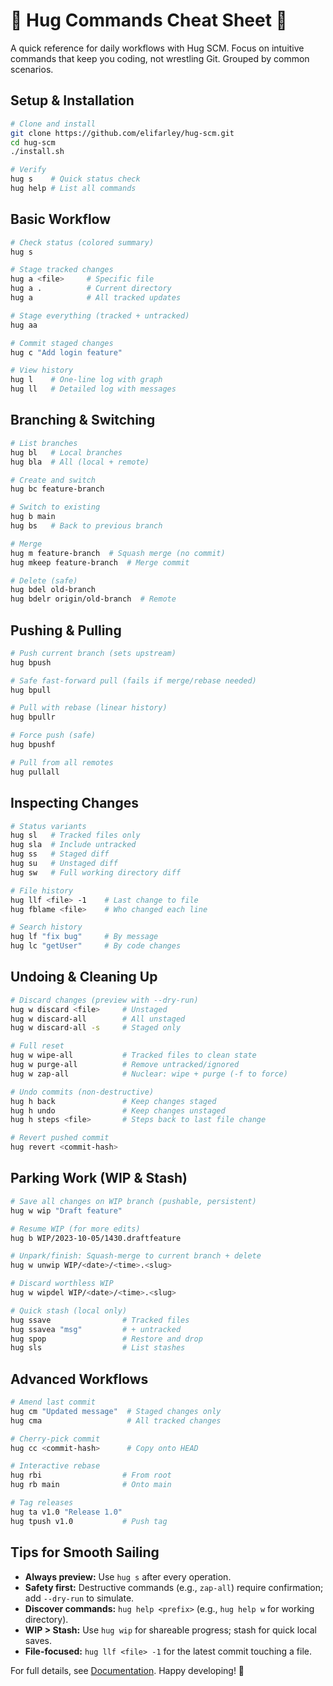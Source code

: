 # 🏁 Hug Commands Cheat Sheet 🏁

A quick reference for daily workflows with Hug SCM. Focus on intuitive commands that keep you coding, not wrestling Git. Grouped by common scenarios.

## Setup & Installation
```bash
# Clone and install
git clone https://github.com/elifarley/hug-scm.git
cd hug-scm
./install.sh

# Verify
hug s    # Quick status check
hug help # List all commands
```

## Basic Workflow
```bash
# Check status (colored summary)
hug s

# Stage tracked changes
hug a <file>     # Specific file
hug a .          # Current directory
hug a            # All tracked updates

# Stage everything (tracked + untracked)
hug aa

# Commit staged changes
hug c "Add login feature"

# View history
hug l    # One-line log with graph
hug ll   # Detailed log with messages
```

## Branching & Switching
```bash
# List branches
hug bl   # Local branches
hug bla  # All (local + remote)

# Create and switch
hug bc feature-branch

# Switch to existing
hug b main
hug bs   # Back to previous branch

# Merge
hug m feature-branch  # Squash merge (no commit)
hug mkeep feature-branch  # Merge commit

# Delete (safe)
hug bdel old-branch
hug bdelr origin/old-branch  # Remote
```

## Pushing & Pulling
```bash
# Push current branch (sets upstream)
hug bpush

# Safe fast-forward pull (fails if merge/rebase needed)
hug bpull

# Pull with rebase (linear history)
hug bpullr

# Force push (safe)
hug bpushf

# Pull from all remotes
hug pullall
```

## Inspecting Changes
```bash
# Status variants
hug sl   # Tracked files only
hug sla  # Include untracked
hug ss   # Staged diff
hug su   # Unstaged diff
hug sw   # Full working directory diff

# File history
hug llf <file> -1    # Last change to file
hug fblame <file>    # Who changed each line

# Search history
hug lf "fix bug"     # By message
hug lc "getUser"     # By code changes
```

## Undoing & Cleaning Up
```bash
# Discard changes (preview with --dry-run)
hug w discard <file>     # Unstaged
hug w discard-all        # All unstaged
hug w discard-all -s     # Staged only

# Full reset
hug w wipe-all           # Tracked files to clean state
hug w purge-all          # Remove untracked/ignored
hug w zap-all            # Nuclear: wipe + purge (-f to force)

# Undo commits (non-destructive)
hug h back               # Keep changes staged
hug h undo               # Keep changes unstaged
hug h steps <file>       # Steps back to last file change

# Revert pushed commit
hug revert <commit-hash>
```

## Parking Work (WIP & Stash)
```bash
# Save all changes on WIP branch (pushable, persistent)
hug w wip "Draft feature"

# Resume WIP (for more edits)
hug b WIP/2023-10-05/1430.draftfeature

# Unpark/finish: Squash-merge to current branch + delete
hug w unwip WIP/<date>/<time>.<slug>

# Discard worthless WIP
hug w wipdel WIP/<date>/<time>.<slug>

# Quick stash (local only)
hug ssave                # Tracked files
hug ssavea "msg"         # + untracked
hug spop                 # Restore and drop
hug sls                  # List stashes
```

## Advanced Workflows
```bash
# Amend last commit
hug cm "Updated message"  # Staged changes only
hug cma                   # All tracked changes

# Cherry-pick commit
hug cc <commit-hash>      # Copy onto HEAD

# Interactive rebase
hug rbi                  # From root
hug rb main              # Onto main

# Tag releases
hug ta v1.0 "Release 1.0"
hug tpush v1.0           # Push tag
```

## Tips for Smooth Sailing
- **Always preview:** Use `hug s` after every operation.
- **Safety first:** Destructive commands (e.g., `zap-all`) require confirmation; add `--dry-run` to simulate.
- **Discover commands:** `hug help <prefix>` (e.g., `hug help w` for working directory).
- **WIP > Stash:** Use `hug wip` for shareable progress; stash for quick local saves.
- **File-focused:** `hug llf <file> -1` for the latest commit touching a file.

For full details, see [Documentation](https://elifarley.github.io/hug-scm/). Happy developing! 🚀
